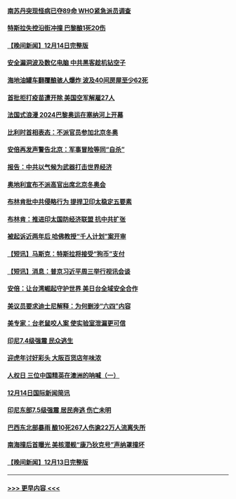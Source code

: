 #### [南苏丹突现怪病已夺89命 WHO紧急派员调查](../pages/prog202/a103294435.md?t=12151701) 
#### [特斯拉失控沿街冲撞 巴黎酿1死20伤](../pages/prog202/a103294368.md?t=12151701) 
#### [【晚间新闻】12月14日完整版](../pages/prog202/a103294274.md?t=12151701) 
#### [安全漏洞波及数亿电脑 中共黑客趁机钻空子](../pages/prog202/a103293995.md?t=12151701) 
#### [海地油罐车翻覆酿骇人爆炸 波及40间房屋至少62死](../pages/prog202/a103294266.md?t=12151701) 
#### [首批拒打疫苗遭开除 美国空军解雇27人](../pages/prog202/a103293997.md?t=12151701) 
#### [法国式浪漫 2024巴黎奥运在塞纳河上开幕](../pages/prog202/a103294076.md?t=12151701) 
#### [比利时首相表态：不派官员参加北京冬奥](../pages/prog202/a103293740.md?t=12151701) 
#### [安倍再发声警告北京：军事冒险等同“自杀”](../pages/prog202/a103293923.md?t=12151701) 
#### [报告：中共以气候为武器打击世界经济](../pages/prog202/a103293872.md?t=12151701) 
#### [奥地利宣布不派高官出席北京冬奥会](../pages/prog202/a103293822.md?t=12151701) 
#### [布林肯批中共侵略行为 提捍卫印太稳定五要素](../pages/prog202/a103293718.md?t=12151701) 
#### [布林肯：推进印太国防经济联盟 抗中共扩张](../pages/prog202/a103293797.md?t=12151701) 
#### [被起诉近两年后 哈佛教授“千人计划”案开审](../pages/prog202/a103293644.md?t=12151701) 
#### [【短讯】马斯克：特斯拉将接受“狗币”支付](../pages/prog202/a103293781.md?t=12151701) 
#### [【短讯】消息：普京习近平周三举行视讯会谈](../pages/prog202/a103293716.md?t=12151701) 
#### [安倍：让台湾崛起守护世界 美日台全域安全合作](../pages/prog202/a103293689.md?t=12151701) 
#### [美议员要求迪士尼解释：为何删涉“六四”内容](../pages/prog202/a103293639.md?t=12151701) 
#### [美专家：台老鼠咬人案 使实验室泄漏更可信](../pages/prog202/a103293561.md?t=12151701) 
#### [印尼7.4级强震 民众逃生](../pages/prog202/a103293524.md?t=12151701) 
#### [迎虎年讨好彩头 大阪百货店年味浓](../pages/prog202/a103293518.md?t=12151701) 
#### [人权日 三位中国精英在澳洲的呐喊（一）](../pages/prog202/a103293534.md?t=12151701) 
#### [12月14日国际新闻简讯](../pages/prog202/a103293485.md?t=12151701) 
#### [印尼东部7.5级强震 居民奔逃 伤亡未明](../pages/prog202/a103293372.md?t=12151701) 
#### [巴西东北部暴雨 酿10死267人伤逾22万人流离失所](../pages/prog202/a103293104.md?t=12151701) 
#### [南海撞后首曝光 美核潜舰“康乃狄克号”声纳罩撞坏](../pages/prog202/a103293163.md?t=12151701) 
#### [【晚间新闻】12月13日完整版](../pages/prog202/a103293106.md?t=12151701) 

----
#### [ >>> 更早内容 <<< ](../indexes/prog202-earlier.md)
